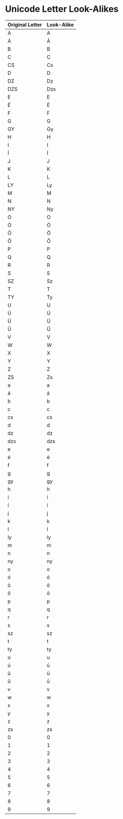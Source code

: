 # Unicode Letter Look-Alikes
Original Letter | Look-Alike
---             | ---
A | A              
Á | Á
B | B
C | C 
CS| Cs
D | D 
DZ| Dz
DZS| Dzs
E | E
É | É
F | F 
G | G
GY| Gy 
H | H
I | I
Í | Í 
J | J 
K | K 
L | L 
LY| Ly 
M | M 
N | N 
NY| Ny 
O | O 
Ó | Ó 
Ö | Ö 
Ő | Ő 
P | P 
Q | Q 
R | R 
S | S 
SZ| Sz 
T | T 
TY| Ty 
U | U 
Ú | Ú 
Ü | Ü 
Ű | Ű 
V | V 
W | W 
X | X 
Y | Y 
Z | Z 
ZS| Zs
a | a 
á | á 
b | b 
c | c 
cs| cs 
d | d 
dz| dz 
dzs| dzs 
e | e 
é | é 
f | f 
g | g 
gy| gy 
h | h 
i | i 
í | í 
j | j 
k | k 
l | l 
ly| ly 
m | m 
n | n 
ny| ny 
o | o 
ó | ó 
ö | ö 
ő | ő 
p | p 
q | q 
r | r 
s | s 
sz| sz 
t | t 
ty| ty 
u | u 
ú | ú 
ü | ü 
ű | ű 
v | v 
w | w 
x | x 
y | y 
z | z 
zs| zs
0 | 0 
1 | 1 
2 | 2 
3 | 3 
4 | 4 
5 | 5 
6 | 6 
7 | 7 
8 | 8 
9 | 9